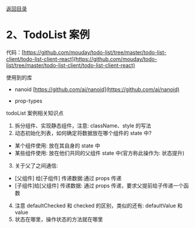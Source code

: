 [返回目录](/blog/react/atguigu-react)

# 2、TodoList 案例

代码：[https://github.com/mouday/todo-list/tree/master/todo-list-client/todo-list-client-react](https://github.com/mouday/todo-list/tree/master/todo-list-client/todo-list-client-react)

使用到的库

- nanoid [https://github.com/ai/nanoid](https://github.com/ai/nanoid)

- prop-types

todoList 案例相关知识点

1. 拆分组件、实现静态组件，注意: className、style 的写法
2. 动态初始化列表，如何确定将数据放在哪个组件的 state 中?

- 某个组件使用: 放在其自身的 state 中
- 某些组件使用: 放在他们共同的父组件 state 中(官方称此操作为: 状态提升)

3. 关于父了之间通信:

- [父组件] 给[子组件] 传递数据:通过 props 传递
- [子组件]给[父组件] 传递数据: 通过 props 传递，要求父提前给子传递一个函数

4. 注意 defaultChecked 和 checked 的区别，类似的还有: defaultValue 和 value
5. 状态在哪里，操作状态的方法就在哪里
